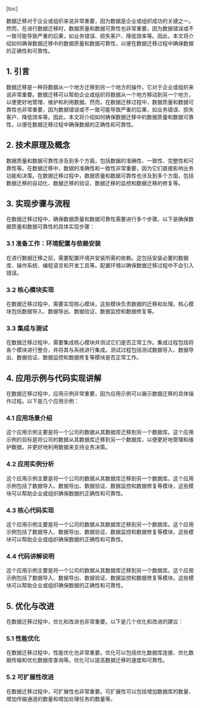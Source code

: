 
[toc]                    
                
                
数据迁移对于企业或组织来说非常重要，因为数据是企业或组织成功的关键之一。然而，在进行数据迁移时，数据质量和数据可靠性也非常重要，因为数据错误或不一致可能导致严重的后果，如业务错误、损失客户、降低效率等。因此，本文将介绍如何确保数据迁移中的数据质量和数据可靠性，以便在数据迁移过程中确保数据的正确性和可靠性。

## 1. 引言

数据迁移是一种将数据从一个地方迁移到另一个地方的操作，它对于企业或组织来说非常重要。数据迁移可以帮助企业或组织将数据从一个地方移动到另一个地方，以便更好地管理、维护和利用数据。然而，在数据迁移过程中，数据质量和数据可靠性也非常重要，因为数据错误或不一致可能导致严重的后果，如业务错误、损失客户、降低效率等。因此，本文将介绍如何确保数据迁移中的数据质量和数据可靠性，以便在数据迁移过程中确保数据的正确性和可靠性。

## 2. 技术原理及概念

数据质量和数据可靠性涉及到多个方面，包括数据的准确性、一致性、完整性和可靠性等。在数据迁移中，数据的准确性和一致性非常重要，因为它们直接影响业务功能和决策。在数据迁移过程中，数据质量和数据可靠性也涉及到多个方面，包括数据迁移的自动化、数据迁移的验证、数据迁移的监控和数据迁移的修复等。

## 3. 实现步骤与流程

在数据迁移过程中，确保数据质量和数据可靠性需要进行多个步骤。以下是确保数据质量和数据可靠性的具体实现步骤：

### 3.1 准备工作：环境配置与依赖安装

在进行数据迁移之前，需要配置环境并安装所需的依赖。这包括安装必要的数据库、操作系统、编程语言和开发工具等。配置环境以确保数据迁移过程中不会引入错误。

### 3.2 核心模块实现

在数据迁移过程中，需要实现核心模块，这些模块负责数据的迁移和处理。核心模块包括数据导入、数据导出、数据验证、数据监控和数据修复等。

### 3.3 集成与测试

在数据迁移过程中，需要集成核心模块并测试它们是否正常工作。集成过程包括将各个模块进行整合，并将其与系统进行集成。测试过程包括测试数据导入、数据导出、数据验证、数据监控和数据修复等模块是否正常工作。

## 4. 应用示例与代码实现讲解

在数据迁移过程中，应用示例非常重要，因为应用示例可以展示数据迁移的具体操作过程。以下是几个应用示例：

### 4.1 应用场景介绍

这个应用示例主要是将一个公司的数据从其数据库迁移到另一个数据库。这个应用示例的目标是将公司的数据从其数据库迁移到另一个数据库，以便更好地管理和维护数据，并更好地利用数据来支持业务决策。

### 4.2 应用实例分析

这个应用示例主要是将一个公司的数据从其数据库迁移到另一个数据库。这个应用示例包括了数据导入、数据导出、数据验证、数据监控和数据修复等模块，这些模块可以帮助企业或组织确保数据的正确性和可靠性。

### 4.3 核心代码实现

这个应用示例主要是将一个公司的数据从其数据库迁移到另一个数据库。这个应用示例包括了数据导入、数据导出、数据验证、数据监控和数据修复等模块，这些模块可以帮助企业或组织确保数据的正确性和可靠性。

### 4.4 代码讲解说明

这个应用示例主要是将一个公司的数据从其数据库迁移到另一个数据库。这个应用示例包括了数据导入、数据导出、数据验证、数据监控和数据修复等模块，这些模块可以帮助企业或组织确保数据的正确性和可靠性。

## 5. 优化与改进

在数据迁移过程中，优化和改进也非常重要。以下是几个优化和改进的建议：

### 5.1 性能优化

在数据迁移过程中，性能优化也非常重要。优化可以包括优化数据库连接、优化数据传输和优化数据库查询等。优化可以提高数据迁移的速度和可靠性。

### 5.2 可扩展性改进

在数据迁移过程中，可扩展性也非常重要。可扩展性可以包括增加数据库的数量、增加传输通道的数量和增加处理任务的数量等。

